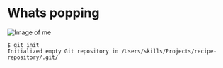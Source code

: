 # Whats popping
![Image of me](https://www.letseatcake.com/wp-content/uploads/2021/07/Funny-Memes-44.jpg)
```
$ git init
Initialized empty Git repository in /Users/skills/Projects/recipe-repository/.git/
```
